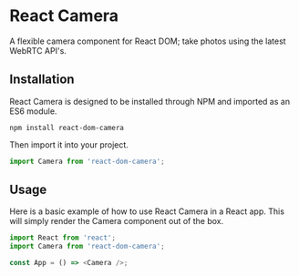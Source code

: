 # React Camera

A flexible camera component for React DOM; take photos using the latest WebRTC API's.

## Installation

React Camera is designed to be installed through NPM and imported as an ES6 module.

```
npm install react-dom-camera
```

Then import it into your project.

```javascript
import Camera from 'react-dom-camera';
```

## Usage

Here is a basic example of how to use React Camera in a React app. This will simply render the Camera component out of the box.

```javascript
import React from 'react';
import Camera from 'react-dom-camera';

const App = () => <Camera />;
```
